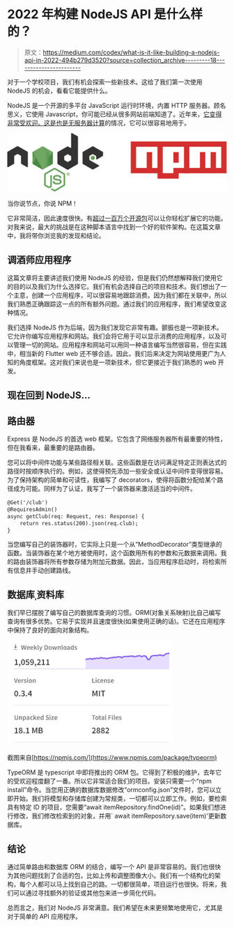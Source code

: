# 2022 年构建 NodeJS API 是什么样的？

> 原文：<https://medium.com/codex/what-is-it-like-building-a-nodejs-api-in-2022-494b279d3520?source=collection_archive---------18----------------------->

对于一个学校项目，我们有机会探索一些新技术。这给了我们第一次使用 NodeJS 的机会，看看它能提供什么。

NodeJS 是一个开源的多平台 JavaScript 运行时环境，内置 HTTP 服务器。顾名思义，它使用 Javascript，你可能已经从很多网站前端知道了。近年来，[它变得非常受欢迎。这是](https://trends.google.com/trends/explore?date=all&q=nodejs)[也是无服务器计算](https://trends.google.com/trends/explore?date=all&q=serverless%20computing)的情况，它可以很容易地用于。

![](img/04cf054f3389bad016889a86c2f5b122.png)

当你说节点，你说 NPM！

它非常简洁，因此速度很快。有[超过一百万个开源包](https://snyk.io/blog/npm-passes-the-1-millionth-package-milestone-what-can-we-learn/)可以让你轻松扩展它的功能。对我来说，最大的挑战是在这种脚本语言中找到一个好的软件架构。在这篇文章中，我将带你浏览我的发现和结论。

## 调酒师应用程序

这篇文章将主要讲述我们使用 NodeJS 的经验，但是我们仍然想解释我们使用它的目的以及我们为什么选择它。我们有机会选择自己的项目和技术。我们想出了一个主意，创建一个应用程序，可以很容易地跟踪消费。因为我们都在关联中，所以我们熟悉正确跟踪这一点的所有额外问题。通过我们的应用程序，我们希望改变这种情况。

我们选择 NodeJS 作为后端，因为我们发现它非常有趣。颤振也是一项新技术。它允许你编写应用程序和网站。我们会将它用于可以显示消费的应用程序，以及可以管理一切的网站。应用程序和网站可以用同一种语言编写当然很容易，但在实践中，相当新的 Flutter web 还不够合适。因此，我们后来决定为网站使用更广为人知的角度框架。这对我们来说也是一项新技术，但它更接近于我们熟悉的 web 开发。

## 现在回到 NodeJS…

## 路由器

Express 是 NodeJS 的首选 web 框架。它包含了网络服务器所有最重要的特性，但在我看来，最重要的是路由器。

您可以将中间件功能与某些路径相关联。这些函数是在访问满足特定正则表达式的路径时按顺序执行的。例如，这使得预先添加一些安全或认证中间件变得很容易。为了保持架构的简单和可读性，我编写了 decorators，使得将函数分配给某个路径成为可能。同样为了认证，我写了一个装饰器来激活适当的中间件。

```
@Get('/club')
@RequiresAdmin()
async getClub(req: Request, res: Response) {
    return res.status(200).json(req.club);
}
```

当您编写自己的装饰器时，它实际上只是一个从“MethodDecorator”类型继承的函数。当装饰器在某个地方被使用时，这个函数用所有的参数和元数据来调用。我的路由装饰器将所有参数存储为附加元数据。因此，当应用程序启动时，将检索所有信息并手动创建路线。

## 数据库ˌ资料库

我们早已摆脱了编写自己的数据库查询的习惯。ORM(对象关系映射)比自己编写查询有很多优势。它易于实现并且速度很快(如果使用正确的话)。它还在应用程序中保持了良好的面向对象结构。

![](img/d650a184fc505066471c40c3dd334fce.png)

截图来自[https://npmjs.com/](https://www.npmjs.com/package/typeorm)

TypeORM 是 typescript 中即将推出的 ORM 包。它得到了积极的维护，去年它的受欢迎程度翻了一番。所以它非常适合我们的项目。安装只需要一个“npm install”命令。当您用正确的数据库数据修改“ormconfig.json”文件时，您可以立即开始。我们将模型和存储库创建为常规类，一切都可以立即工作。例如，要检索具有特定 ID 的项目，您需要“await itemRepository.findOne(id)”。如果我们想进行修改，我们修改检索到的对象，并用` await itemRepository.save(item)'更新数据库。

## 结论

通过简单路由和数据库 ORM 的结合，编写一个 API 是非常容易的。我们也很快为其他问题找到了合适的包，比如上传和调整图像大小。我们有一个结构化的架构，每个人都可以马上找到自己的路。一切都很简单，项目运行也很快。将来，我们可以通过寻找额外的验证或其他包来进一步简化代码。

总而言之，我们对 NodeJS 非常满意。我们希望在未来更频繁地使用它，尤其是对于简单的 API 应用程序。